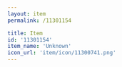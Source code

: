```yaml
---
layout: item
permalink: /11301154

title: Item
id: '11301154'
item_name: 'Unknown'
icon_url: 'item/icon/11300741.png'
---
```


